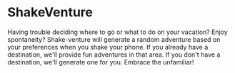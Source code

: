 # ShakeVenture

Having trouble deciding where to go or what to do on your vacation? Enjoy spontaneity? Shake-venture will generate a random adventure based on your preferences when you shake your phone. If you already have a destination, we'll provide fun adventures in that area. If you don't have a destination, we'll generate one for you. Embrace the unfamiliar!